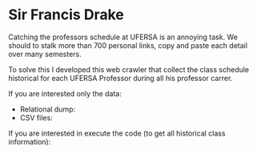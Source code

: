 # Sir Francis Drake

Catching the professors schedule at UFERSA is an annoying task.
We should to stalk more than 700 personal links, copy and paste
each detail over many semesters.

To solve this I developed this web crawler that collect the class
schedule historical for each UFERSA Professor during all his
professor carrer.

If you are interested only the data:
* Relational dump:
* CSV files: 

If you are interested in execute the code (to get all historical class information):

